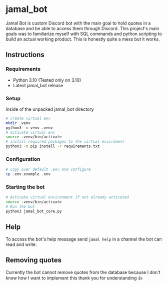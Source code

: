 # jamal_bot

Jamal Bot is custom Discord bot with the main goal to hold quotes in a database and be able to access them through Discord. This project's main goals was to familiarize myself with SQL commands and python scripting to build an actual working product. This is honestly quite a mess but it works.

## Instructions

### Requirements

- Python 3.10 (Tested only on 3.10)
- Latest jamal_bot release

### Setup

Inside of the unpacked jamal_bot directory

```sh
# create virtual env
mkdir .venv
python3 -m venv .venv
# activate virtual env
source .venv/bin/activate
# install required packages to the virtual enviroment
python3 -m pip install -r requirements.txt
```

### Configuration

```sh
# copy over default .env and configure
cp .env.example .env
```

### Starting the bot

```sh
# Activate virtual environment if not already activated
source .venv/bin/activate
# Run the bot
python3 jamal_bot_core.py
```

## Help

To access the bot's help message send `jamal help` in a channel the bot can read and write.

## Removing quotes

Currently the bot cannot remove quotes from the database because I don't know how I want to implement this thank you for understanding 👍
